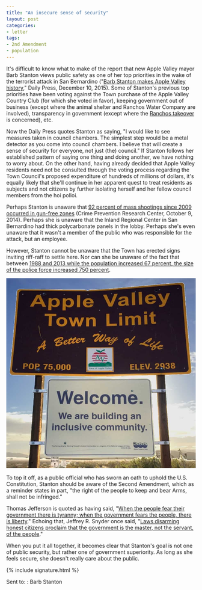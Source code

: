```yaml
---
title: "An insecure sense of security"
layout: post
categories:
- letter
tags:
- 2nd Amendment
- population
---
```


It's difficult to know what to make of the report that new Apple Valley mayor Barb Stanton views public safety as one of her top priorities in the wake of the terrorist attack in San Bernardino ("[Barb Stanton makes Apple Valley history](https://www.waterwedoing.website/docs/2015/12/20151210-DP-stanton-mayor.php)," Daily Press, December 10, 2015). Some of Stanton's previous top priorities have been voting against the Town purchase of the Apple Valley Country Club (for which she voted in favor), keeping government out of business (except where the animal shelter and Ranchos Water Company are involved), transparency in government (except where the [Ranchos takeover](https://waterwedoing.website/) is concerned), etc.

Now the Daily Press quotes Stanton as saying, "I would like to see measures taken in council chambers. The simplest step would be a metal detector as you come into council chambers. I believe that will create a sense of security for everyone, not just (the) council." If Stanton follows her established pattern of saying one thing and doing another, we have nothing to worry about. On the other hand, having already decided that Apple Valley residents need not be consulted through the voting process regarding the Town Council's proposed expenditure of hundreds of millions of dollars, it's equally likely that she'll continue in her apparent quest to treat residents as subjects and not citizens by further isolating herself and her fellow council members from the hoi polloi.

Perhaps Stanton is unaware that [92 percent of mass shootings since 2009 occurred in gun-free zones](https://www.one-armed-man.com/information/2014/10/12/report-92-percent-of-mass-shootings-since-2009-occurred-in-gun-free-zones.html) (Crime Prevention Research Center, October 9, 2014). Perhaps she is unaware that the Inland Regional Center in San Bernardino had thick polycarbonate panels in the lobby. Perhaps she's even unaware that it wasn't a member of the public who was responsible for the attack, but an employee.

However, Stanton cannot be unaware that the Town has erected signs inviting riff-raff to settle here. Nor can she be unaware of the fact that between [1988 and 2013 while the population increased 67 percent, the size of the police force increased 750 percent](https://waterwedoing.website/blog/2015/06/20150625-apple-valley-were-business-friendly.php).

![Inclusive community](/assets/img/2015/12/inclusive-community.jpg "Inclusive community")

To top it off, as a public official who has sworn an oath to uphold the U.S. Constitution, Stanton should be aware of the Second Amendment, which as a reminder states in part, "the right of the people to keep and bear Arms, shall not be infringed."

Thomas Jefferson is quoted as having said, "[When the people fear their government there is tyranny; when the government fears the people, there is liberty](https://www.gregraven.website/liberty/2009/11/25/tyranny-or-liberty.html)." Echoing that, Jeffrey R. Snyder once said, "[Laws disarming honest citizens proclaim that the government is the master, not the servant, of the people](https://www.gregraven.website/second%20amendment/2019/07/12/master-and-servant.html)."

When you put it all together, it becomes clear that Stanton's goal is not one of public security, but rather one of government superiority. As long as she feels secure, she doesn't really care about the public.

{% include signature.html %}

Sent to:
: Barb Stanton

